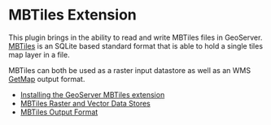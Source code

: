 # MBTiles Extension

This plugin brings in the ability to read and write MBTiles files in GeoServer. [MBTiles](http://wiki.openstreetmap.org/wiki/MBTiles) is an SQLite based standard format that is able to hold a single tiles map layer in a file.

MBTiles can both be used as a raster input datastore as well as an WMS [GetMap](../../services/wms/reference.md#wms_getmap) output format.

<div class="grid cards" markdown>

-   [Installing the GeoServer MBTiles extension](installing.md)
-   [MBTiles Raster and Vector Data Stores](input.md)
-   [MBTiles Output Format](output.md)

</div>
